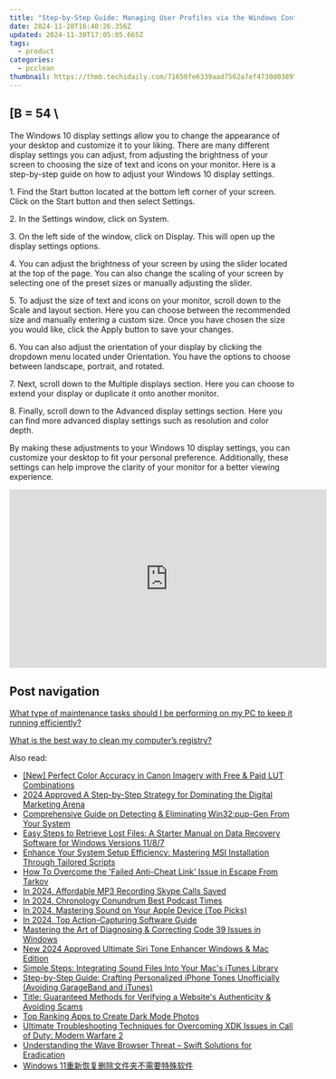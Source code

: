 ```yaml
---
title: "Step-by-Step Guide: Managing User Profiles via the Windows Control Panel - Tips From YL Computing"
date: 2024-11-28T16:40:26.356Z
updated: 2024-11-30T17:05:05.665Z
tags:
  - product
categories:
  - pcclean
thumbnail: https://thmb.techidaily.com/71650fe6339aad7562a7ef4730d038972f077e65bec2cbda43e5ae4d18379e11.jpg
---
```


## \[B = 54 \

The Windows 10 display settings allow you to change the appearance of your desktop and customize it to your liking. There are many different display settings you can adjust, from adjusting the brightness of your screen to choosing the size of text and icons on your monitor. Here is a step-by-step guide on how to adjust your Windows 10 display settings. 

1\. Find the Start button located at the bottom left corner of your screen. Click on the Start button and then select Settings.

2\. In the Settings window, click on System.

3\. On the left side of the window, click on Display. This will open up the display settings options. 

4\. You can adjust the brightness of your screen by using the slider located at the top of the page. You can also change the scaling of your screen by selecting one of the preset sizes or manually adjusting the slider.

5\. To adjust the size of text and icons on your monitor, scroll down to the Scale and layout section. Here you can choose between the recommended size and manually entering a custom size. Once you have chosen the size you would like, click the Apply button to save your changes.

6\. You can also adjust the orientation of your display by clicking the dropdown menu located under Orientation. You have the options to choose between landscape, portrait, and rotated.

7\. Next, scroll down to the Multiple displays section. Here you can choose to extend your display or duplicate it onto another monitor.

8\. Finally, scroll down to the Advanced display settings section. Here you can find more advanced display settings such as resolution and color depth. 

By making these adjustments to your Windows 10 display settings, you can customize your desktop to fit your personal preference. Additionally, these settings can help improve the clarity of your monitor for a better viewing experience.

<!-- affiliate ads begin -->
<iframe width="560" height="315" src="https://www.youtube.com/embed/LW6wNx3XAj8?si=VaIuFIIx8MM_RhUR" title="YouTube video player" frameborder="0" allow="accelerometer; autoplay; clipboard-write; encrypted-media; gyroscope; picture-in-picture; web-share" referrerpolicy="strict-origin-when-cross-origin" allowfullscreen></iframe>
<!-- affiliate ads end -->

## Post navigation

[What type of maintenance tasks should I be performing on my PC to keep it running efficiently?](https://tools.techidaily.com/pcclean/products/)

[What is the best way to clean my computer’s registry?](https://tools.techidaily.com/pcclean/products/)

<ins class="adsbygoogle"
     style="display:block"
     data-ad-format="autorelaxed"
     data-ad-client="ca-pub-7571918770474297"
     data-ad-slot="1223367746"></ins>

<ins class="adsbygoogle"
     style="display:block"
     data-ad-client="ca-pub-7571918770474297"
     data-ad-slot="8358498916"
     data-ad-format="auto"
     data-full-width-responsive="true"></ins>

<span class="atpl-alsoreadstyle">Also read:</span>
<div><ul>
<li><a href="https://fox-boxes.techidaily.com/new-perfect-color-accuracy-in-canon-imagery-with-free-and-paid-lut-combinations/"><u>[New] Perfect Color Accuracy in Canon Imagery with Free & Paid LUT Combinations</u></a></li>
<li><a href="https://vp-tips.techidaily.com/2024-approved-a-step-by-step-strategy-for-dominating-the-digital-marketing-arena/"><u>2024 Approved A Step-by-Step Strategy for Dominating the Digital Marketing Arena</u></a></li>
<li><a href="https://win-exclusive.techidaily.com/comprehensive-guide-on-detecting-and-eliminating-win32pup-gen-from-your-system/"><u>Comprehensive Guide on Detecting & Eliminating Win32:pup-Gen From Your System</u></a></li>
<li><a href="https://win-exclusive.techidaily.com/easy-steps-to-retrieve-lost-files-a-starter-manual-on-data-recovery-software-for-windows-versions-1187/"><u>Easy Steps to Retrieve Lost Files: A Starter Manual on Data Recovery Software for Windows Versions 11/8/7</u></a></li>
<li><a href="https://win-exclusive.techidaily.com/enhance-your-system-setup-efficiency-mastering-msi-installation-through-tailored-scripts/"><u>Enhance Your System Setup Efficiency: Mastering MSI Installation Through Tailored Scripts</u></a></li>
<li><a href="https://program-issues.techidaily.com/how-to-overcome-the-failed-anti-cheat-link-issue-in-escape-from-tarkov/"><u>How To Overcome the 'Failed Anti-Cheat Link' Issue in Escape From Tarkov</u></a></li>
<li><a href="https://screen-capture.techidaily.com/in-2024-affordable-mp3-recording-skype-calls-saved/"><u>In 2024, Affordable MP3 Recording Skype Calls Saved</u></a></li>
<li><a href="https://extra-hints.techidaily.com/in-2024-chronology-conundrum-best-podcast-times/"><u>In 2024, Chronology Conundrum Best Podcast Times</u></a></li>
<li><a href="https://visual-screen-recording.techidaily.com/in-2024-mastering-sound-on-your-apple-device-top-picks/"><u>In 2024, Mastering Sound on Your Apple Device (Top Picks)</u></a></li>
<li><a href="https://screen-recording.techidaily.com/in-2024-top-action-capturing-software-guide/"><u>In 2024, Top Action-Capturing Software Guide</u></a></li>
<li><a href="https://techno-recovery.techidaily.com/mastering-the-art-of-diagnosing-and-correcting-code-39-issues-in-windows/"><u>Mastering the Art of Diagnosing & Correcting Code 39 Issues in Windows</u></a></li>
<li><a href="https://audio-shaping.techidaily.com/new-2024-approved-ultimate-siri-tone-enhancer-windows-and-mac-edition/"><u>New 2024 Approved Ultimate Siri Tone Enhancer Windows & Mac Edition</u></a></li>
<li><a href="https://win-exclusive.techidaily.com/simple-steps-integrating-sound-files-into-your-macs-itunes-library/"><u>Simple Steps: Integrating Sound Files Into Your Mac's iTunes Library</u></a></li>
<li><a href="https://win-exclusive.techidaily.com/step-by-step-guide-crafting-personalized-iphone-tones-unofficially-avoiding-garageband-and-itunes/"><u>Step-by-Step Guide: Crafting Personalized iPhone Tones Unofficially (Avoiding GarageBand and iTunes)</u></a></li>
<li><a href="https://win-exclusive.techidaily.com/title-guaranteed-methods-for-verifying-a-websites-authenticity-and-avoiding-scams/"><u>Title: Guaranteed Methods for Verifying a Website's Authenticity & Avoiding Scams</u></a></li>
<li><a href="https://win-exclusive.techidaily.com/top-ranking-apps-to-create-dark-mode-photos/"><u>Top Ranking Apps to Create Dark Mode Photos</u></a></li>
<li><a href="https://program-issues.techidaily.com/ultimate-troubleshooting-techniques-for-overcoming-xdk-issues-in-call-of-duty-modern-warfare-2/"><u>Ultimate Troubleshooting Techniques for Overcoming XDK Issues in Call of Duty: Modern Warfare 2</u></a></li>
<li><a href="https://win-exclusive.techidaily.com/understanding-the-wave-browser-threat-swift-solutions-for-eradication/"><u>Understanding the Wave Browser Threat – Swift Solutions for Eradication</u></a></li>
<li><a href="https://win-exclusive.techidaily.com/1728508568427-windows-11/"><u>Windows 11重新恢复删除文件夹不需要特殊软件</u></a></li>
</ul></div>

